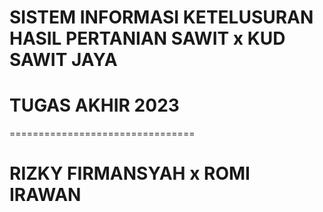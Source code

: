 # SISTEM INFORMASI KETELUSURAN HASIL PERTANIAN SAWIT x KUD SAWIT JAYA
# TUGAS AKHIR 2023
================================
# RIZKY FIRMANSYAH x ROMI IRAWAN
